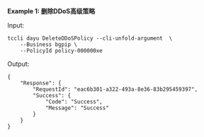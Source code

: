 **Example 1: 删除DDoS高级策略**



Input: 

```
tccli dayu DeleteDDoSPolicy --cli-unfold-argument  \
    --Business bgpip \
    --PolicyId policy-000000xe
```

Output: 
```
{
    "Response": {
        "RequestId": "eac6b301-a322-493a-8e36-83b295459397",
        "Success": {
            "Code": "Success",
            "Message": "Success"
        }
    }
}
```

